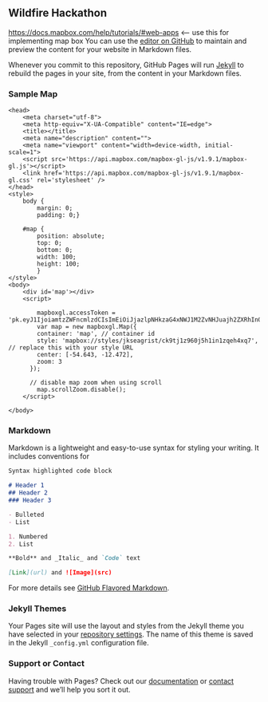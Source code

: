 ## Wildfire Hackathon
https://docs.mapbox.com/help/tutorials/#web-apps <-- use this for implementing map box
You can use the [editor on GitHub](https://github.com/jackseagrist/Wildfire_Hackathon/edit/master/index.md) to maintain and preview the content for your website in Markdown files.

Whenever you commit to this repository, GitHub Pages will run [Jekyll](https://jekyllrb.com/) to rebuild the pages in your site, from the content in your Markdown files.

### Sample Map
<!DOCTYPE html>

<!--[if gt IE 8]><!--> <html class="no-js"> <!--<![endif]-->
    <head>
        <meta charset="utf-8">
        <meta http-equiv="X-UA-Compatible" content="IE=edge">
        <title></title>
        <meta name="description" content="">
        <meta name="viewport" content="width=device-width, initial-scale=1">
        <script src='https://api.mapbox.com/mapbox-gl-js/v1.9.1/mapbox-gl.js'></script>
        <link href='https://api.mapbox.com/mapbox-gl-js/v1.9.1/mapbox-gl.css' rel='stylesheet' />
    </head>
    <style>
        body {
            margin: 0;
            padding: 0;}

        #map {
            position: absolute;
            top: 0;
            bottom: 0;
            width: 100;
            height: 100;
            }
    </style>
    <body>
        <div id='map'></div>
        <script>
            
            mapboxgl.accessToken = 'pk.eyJ1IjoiamtzZWFncmlzdCIsImEiOiJjazlpNHkzaG4xNWJ1M2ZvNHJuajh2ZXRhIn0.rFXMJ_jmruGL11vxChintQ';
            var map = new mapboxgl.Map({
            container: 'map', // container id
            style: 'mapbox://styles/jkseagrist/ck9tj1z960j5h1in1zqeh4xq7', // replace this with your style URL 
            center: [-54.643, -12.472],
            zoom: 3 
          });

          // disable map zoom when using scroll
            map.scrollZoom.disable();
        </script>
      
    </body>
</html>

### Markdown

Markdown is a lightweight and easy-to-use syntax for styling your writing. It includes conventions for

```markdown
Syntax highlighted code block

# Header 1
## Header 2
### Header 3

- Bulleted
- List

1. Numbered
2. List

**Bold** and _Italic_ and `Code` text

[Link](url) and ![Image](src)
```

For more details see [GitHub Flavored Markdown](https://guides.github.com/features/mastering-markdown/).

### Jekyll Themes

Your Pages site will use the layout and styles from the Jekyll theme you have selected in your [repository settings](https://github.com/jackseagrist/Wildfire_Hackathon/settings). The name of this theme is saved in the Jekyll `_config.yml` configuration file.

### Support or Contact

Having trouble with Pages? Check out our [documentation](https://help.github.com/categories/github-pages-basics/) or [contact support](https://github.com/contact) and we’ll help you sort it out.
